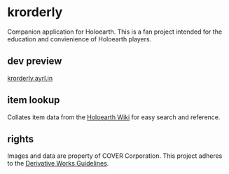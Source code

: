 # krorderly
Companion application for Holoearth.
This is a fan project intended for the education and convienience of Holoearth players. 

## dev preview
[krorderly.ayrl.in](https://krorderly.ayrl.in)

## item lookup
Collates item data from the [Holoearth Wiki](holoearth.wiki.gg) for easy search and reference.

## rights
Images and data are property of COVER Corporation.
This project adheres to the [Derivative Works Guidelines](https://hololivepro.com/en/terms/).
